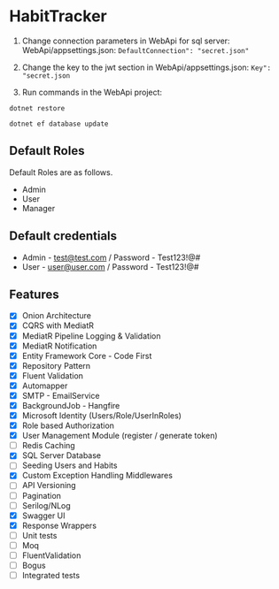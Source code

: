 # HabitTracker

1. Change connection parameters in WebApi for sql server: WebApi/appsettings.json:  `DefaultConnection": "secret.json"`

2. Change the key to the jwt section in WebApi/appsettings.json:   `Key": "secret.json`

3. Run commands in the WebApi project:

`dotnet restore`

`dotnet ef database update`

## Default Roles
Default Roles are as follows.
- Admin
- User
- Manager
## Default credentials
- Admin - test@test.com  / Password - Test123!@#
- User - user@user.com  / Password - Test123!@#
  
## Features
- [x] Onion Architecture
- [x] CQRS with MediatR
- [x] MediatR Pipeline Logging & Validation
- [x] MediatR Notification
- [x] Entity Framework Core - Code First
- [x] Repository Pattern
- [x] Fluent Validation
- [x] Automapper
- [x] SMTP - EmailService
- [x] BackgroundJob - Hangfire
- [x] Microsoft Identity (Users/Role/UserInRoles)
- [x] Role based Authorization
- [x] User Management Module (register / generate token)
- [ ] Redis Caching
- [x] SQL Server Database
- [ ] Seeding Users and Habits
- [x] Custom Exception Handling Middlewares
- [ ] API Versioning
- [ ] Pagination
- [ ] Serilog/NLog
- [x] Swagger UI
- [x] Response Wrappers
- [ ] Unit tests
- [ ] Moq
- [ ] FluentValidation
- [ ] Bogus
- [ ] Integrated tests
